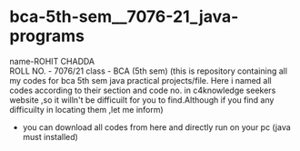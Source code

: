 # bca-5th-sem__7076-21_java-programs
name-ROHIT CHADDA        
ROLL NO. - 7076/21 
class - BCA (5th sem) 
(this is repository containing all my codes for bca 5th sem java practical projects/file. Here i named all codes according to their section and code no. in c4knowledge seekers website ,so it willn't be difficuilt for you to find.Although if you find any difficuilty in locating them ,let me inform)

- you can download all codes from here and directly run on your pc (java must installed)
